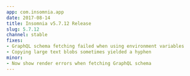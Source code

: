 ```yaml
---
app: com.insomnia.app
date: 2017-08-14
title: Insomnia v5.7.12 Release
slug: 5.7.12
channel: stable
fixes:
- GraphQL schema fetching failed when using environment variables
- Copying large text blobs sometimes yielded a hyphen
minor:
- Now show render errors when fetching GraphQL schema
---
```

